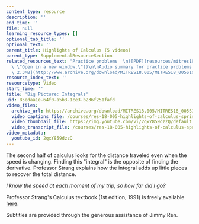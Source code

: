 ```yaml
---
content_type: resource
description: ''
end_time: ''
file: null
learning_resource_types: []
optional_tab_title: ''
optional_text: ''
parent_title: Highlights of Calculus (5 videos)
parent_type: SupplementalResourceSection
related_resources_text: "Practice problems  \n([PDF](resources/mitres18_05s10_big_picture_integrals\
  \ \"Open in a new window.\"))\n\nAudio summary for practice problems  \n([MP3 -\
  \ 2.3MB](http://www.archive.org/download/MITRES18.005/MITRES18_005S10_BigPictureIntegrals_Summary_32k.mp3))"
resource_index_text: ''
resourcetype: Video
start_time: ''
title: 'Big Picture: Integrals'
uid: 85edaa1e-64f0-a5b3-1ce3-b236f251fafd
video_files:
  archive_url: https://archive.org/download/MITRES18.005/MITRES18_005S10_BigPictureIntegrals_300k.mp4
  video_captions_file: /courses/res-18-005-highlights-of-calculus-spring-2010/e7c2859c3a5e5151ac7c1ee81cd9c198_2qxY859dzzQ.vtt
  video_thumbnail_file: https://img.youtube.com/vi/2qxY859dzzQ/default.jpg
  video_transcript_file: /courses/res-18-005-highlights-of-calculus-spring-2010/0dae0dee9bae7b9a14c37ecbf148611b_2qxY859dzzQ.pdf
video_metadata:
  youtube_id: 2qxY859dzzQ
---
```


The second half of calculus looks for the distance traveled even when the speed is changing. Finding this "integral" is the opposite of finding the derivative. Professor Strang explains how the integral adds up little pieces to recover the total distance.  
  
_I know the speed at each moment of my trip, so how far did I go?_

Professor Strang's Calculus textbook (1st edition, 1991) is freely available [here](/courses/res-18-001-calculus-online-textbook-spring-2005/).

Subtitles are provided through the generous assistance of Jimmy Ren.